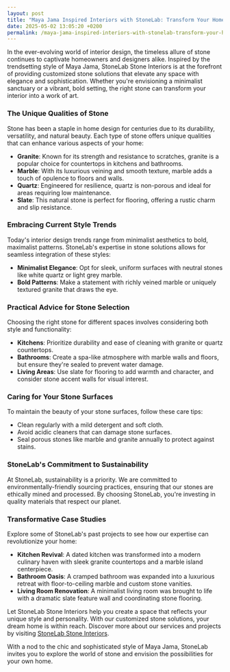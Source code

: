 ```yaml
---
layout: post
title: "Maya Jama Inspired Interiors with StoneLab: Transform Your Home with Stone Elegance"
date: 2025-05-02 13:05:20 +0200
permalink: /maya-jama-inspired-interiors-with-stonelab-transform-your-home-with-stone-elegance/
---
```



In the ever-evolving world of interior design, the timeless allure of stone continues to captivate homeowners and designers alike. Inspired by the trendsetting style of Maya Jama, StoneLab Stone Interiors is at the forefront of providing customized stone solutions that elevate any space with elegance and sophistication. Whether you're envisioning a minimalist sanctuary or a vibrant, bold setting, the right stone can transform your interior into a work of art.

### The Unique Qualities of Stone

Stone has been a staple in home design for centuries due to its durability, versatility, and natural beauty. Each type of stone offers unique qualities that can enhance various aspects of your home:

- **Granite**: Known for its strength and resistance to scratches, granite is a popular choice for countertops in kitchens and bathrooms.
- **Marble**: With its luxurious veining and smooth texture, marble adds a touch of opulence to floors and walls.
- **Quartz**: Engineered for resilience, quartz is non-porous and ideal for areas requiring low maintenance.
- **Slate**: This natural stone is perfect for flooring, offering a rustic charm and slip resistance.

### Embracing Current Style Trends

Today's interior design trends range from minimalist aesthetics to bold, maximalist patterns. StoneLab's expertise in stone solutions allows for seamless integration of these styles:

- **Minimalist Elegance**: Opt for sleek, uniform surfaces with neutral stones like white quartz or light grey marble.
- **Bold Patterns**: Make a statement with richly veined marble or uniquely textured granite that draws the eye.

### Practical Advice for Stone Selection

Choosing the right stone for different spaces involves considering both style and functionality:

- **Kitchens**: Prioritize durability and ease of cleaning with granite or quartz countertops.
- **Bathrooms**: Create a spa-like atmosphere with marble walls and floors, but ensure they're sealed to prevent water damage.
- **Living Areas**: Use slate for flooring to add warmth and character, and consider stone accent walls for visual interest.

### Caring for Your Stone Surfaces

To maintain the beauty of your stone surfaces, follow these care tips:

- Clean regularly with a mild detergent and soft cloth.
- Avoid acidic cleaners that can damage stone surfaces.
- Seal porous stones like marble and granite annually to protect against stains.

### StoneLab's Commitment to Sustainability

At StoneLab, sustainability is a priority. We are committed to environmentally-friendly sourcing practices, ensuring that our stones are ethically mined and processed. By choosing StoneLab, you're investing in quality materials that respect our planet.

### Transformative Case Studies

Explore some of StoneLab's past projects to see how our expertise can revolutionize your home:

- **Kitchen Revival**: A dated kitchen was transformed into a modern culinary haven with sleek granite countertops and a marble island centerpiece.
- **Bathroom Oasis**: A cramped bathroom was expanded into a luxurious retreat with floor-to-ceiling marble and custom stone vanities.
- **Living Room Renovation**: A minimalist living room was brought to life with a dramatic slate feature wall and coordinating stone flooring.

Let StoneLab Stone Interiors help you create a space that reflects your unique style and personality. With our customized stone solutions, your dream home is within reach. Discover more about our services and projects by visiting [StoneLab Stone Interiors](https://stonelab.se).

With a nod to the chic and sophisticated style of Maya Jama, StoneLab invites you to explore the world of stone and envision the possibilities for your own home.